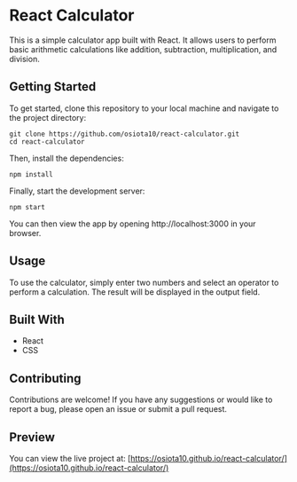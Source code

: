 
# React Calculator

This is a simple calculator app built with React. It allows users to perform basic arithmetic calculations like addition, subtraction, multiplication, and division. 

## Getting Started

To get started, clone this repository to your local machine and navigate to the project directory:

```
git clone https://github.com/osiota10/react-calculator.git
cd react-calculator
```

Then, install the dependencies:

```
npm install
```

Finally, start the development server:

```
npm start
```

You can then view the app by opening http://localhost:3000 in your browser.

## Usage

To use the calculator, simply enter two numbers and select an operator to perform a calculation. The result will be displayed in the output field. 

## Built With

- React
- CSS

## Contributing

Contributions are welcome! If you have any suggestions or would like to report a bug, please open an issue or submit a pull request.

## Preview 
You can view the live project at: [https://osiota10.github.io/react-calculator/](https://osiota10.github.io/react-calculator/)

